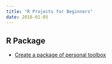 ```yaml
---
title: "R Projects for Beginners"
date: 2018-01-05
---
```


## R Package

* [Create a package of personal toolbox](create-a-package-of-personal-toolbox/)